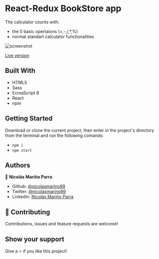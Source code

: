 # React-Redux BookStore app
The calculator counts with:
- the 5 basic opertaions (+,-,/,*,%)
- normal standart calculator functionalities


![screenshot](./src/imgs/calculator.jpg)

[Live version](https://react-calculator99.herokuapp.com)
## Built With

- HTML5 
- Sass
- EcmaScript 8
- React
- npm

## Getting Started

Download or clone the current project, then enter in the project's directory from the terminal and run the following comands:
- `npm i`
- `npm start`

## Authors

:man: **Nicolás Mariño Parra**

- Github: [@nicolasmarino99](https://github.com/nicolasmarino99)
- Twitter: [@nicolasmarino99](https://twitter.com/nicolasmarino99)
- Linkedin: [Nicolás Mariño Parra](https://www.linkedin.com/in/nicol%C3%A1s-mari%C3%B1o-parra-45a707177/)

## 🤝 Contributing

Contributions, issues and feature requests are welcome!

## Show your support

Give a ⭐️ if you like this project!